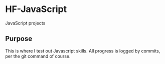 # HF-JavaScript
JavaScript projects
## Purpose
This is where I test out Javascript skills. All progress is logged by commits, per the git command of course.
